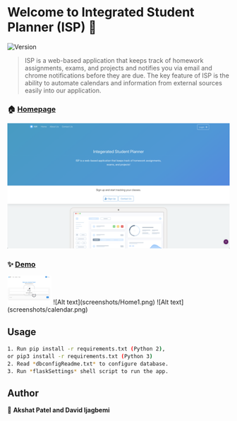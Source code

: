 # Welcome to Integrated Student Planner (ISP) 👋
![Version](https://img.shields.io/badge/version-1.0.0-blue.svg?cacheSeconds=2592000)

> ISP is a web-based application that keeps track of homework assignments, exams, and projects and notifies you via email and chrome notifications before they are due. The key feature of ISP is the ability to automate calendars and information from external sources easily into our application.

### 🏠 [Homepage](http://34.74.137.73:5000/) 
 ![Alt text](screenshots/Home.png)

### ✨ [Demo](http://34.74.137.73:5000/)
 <img src="screenshots/Home1.png" width="100">
 ![Alt text](screenshots/Home1.png)
 ![Alt text](screenshots/calendar.png)

## Usage

```sh
1. Run pip install -r requirements.txt (Python 2), 
or pip3 install -r requirements.txt (Python 3)
2. Read *dbconfigReadme.txt* to configure database.
3. Run *flaskSettings* shell script to run the app. 

```

## Author

👤 **Akshat Patel and David Ijagbemi**

